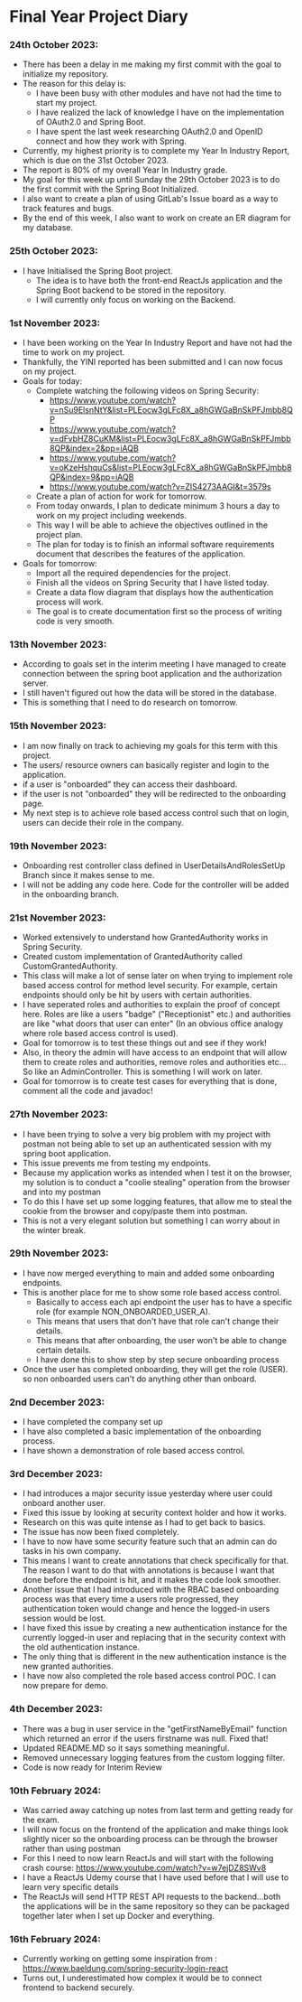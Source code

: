 # Final Year Project Diary

### 24th October 2023:
- There has been a delay in me making my first commit with the goal to initialize my repository.
- The reason for this delay is:
  - I have been busy with other modules and have not had the time to start my project.
  - I have realized the lack of knowledge I have on the implementation of OAuth2.0 and Spring Boot.
  - I have spent the last week researching OAuth2.0 and OpenID connect and how they work with Spring.
- Currently, my highest priority is to complete my Year In Industry Report, which is due on the 31st October 2023.
- The report is 80% of my overall Year In Industry grade.
- My goal for this week up until Sunday the 29th October 2023 is to do the first commit with the Spring Boot Initialized.
- I also want to create a plan of using GitLab's Issue board as a way to track features and bugs.
- By the end of this week, I also want to work on create an ER diagram for my database.

### 25th October 2023:
- I have Initialised the Spring Boot project.
  - The idea is to have both the front-end ReactJs application and the Spring Boot backend to be stored in the repository.
  - I will currently only focus on working on the Backend.

### 1st November 2023:
- I have been working on the Year In Industry Report and have not had the time to work on my project.
- Thankfully, the YINI reported has been submitted and I can now focus on my project.
- Goals for today:
  - Complete watching the following videos on Spring Security:
    - https://www.youtube.com/watch?v=nSu9ElsnNtY&list=PLEocw3gLFc8X_a8hGWGaBnSkPFJmbb8QP
    - https://www.youtube.com/watch?v=dFvbHZ8CuKM&list=PLEocw3gLFc8X_a8hGWGaBnSkPFJmbb8QP&index=2&pp=iAQB
    - https://www.youtube.com/watch?v=oKzeHshquCs&list=PLEocw3gLFc8X_a8hGWGaBnSkPFJmbb8QP&index=9&pp=iAQB
    - https://www.youtube.com/watch?v=ZIS4273AAGI&t=3579s
  - Create a plan of action for work for tomorrow.
  - From today onwards, I plan to dedicate minimum 3 hours a day to work on my project including weekends.
  - This way I will be able to achieve the objectives outlined in the project plan.
  - The plan for today is to finish an informal software requirements document that describes the features of the application.
- Goals for tomorrow:
  - Import all the required dependencies for the project.
  - Finish all the videos on Spring Security that I have listed today.
  - Create a data flow diagram that displays how the authentication process will work.
  - The goal is to create documentation first so the process of writing code is very smooth.

### 13th November 2023:
- According to goals set in the interim meeting I have managed to create connection between the spring boot application and the authorization server.
- I still haven't figured out how the data will be stored in the database.
- This is something that I need to do research on tomorrow.

### 15th November 2023:
- I am now finally on track to achieving my goals for this term with this project.
- The users/ resource owners can basically register and login to the application.
- if a user is "onboarded" they can access their dashboard.
- if the user is not "onboarded" they will be redirected to the onboarding page.
- My next step is to achieve role based access control such that on login, users can decide their role in the company.


### 19th November 2023:
- Onboarding rest controller class defined in UserDetailsAndRolesSetUp Branch since it makes sense to me.
- I will not be adding any code here. Code for the controller will be added in the onboarding branch.

### 21st November 2023:
- Worked extensively to understand how GrantedAuthority works in Spring Security.
- Created custom implementation of GrantedAuthority called CustomGrantedAuthority. 
- This class will make a lot of sense later on when trying to implement role based access control for method level security. For example, certain endpoints should only be hit by users with certain authorities.
- I have seperated roles and authorities to explain the proof of concept here. Roles are like a users "badge" ("Receptionist" etc.) and authorities are like "what doors that user can enter" (In an obvious office analogy where role based access control is used).
- Goal for tomorrow is to test these things out and see if they work!
- Also, in theory the admin will have access to an endpoint that will allow them to create roles and authorities, remove roles and authorities etc... So like an AdminController. This is something I will work on later.
- Goal for tomorrow is to create test cases for everything that is done, comment all the code and javadoc!

### 27th November 2023:
- I have been trying to solve a very big problem with my project with postman not being able to set up an authenticated session with my spring boot application.
- This issue prevents me from testing my endpoints.
- Because my application works as intended when I test it on the browser, my solution is to conduct a "coolie stealing" operation from the browser and into my postman
- To do this I have set up some logging features, that allow me to steal the cookie from the browser and copy/paste them into postman.
- This is not a very elegant solution but something I can worry about in the winter break.

### 29th November 2023:
- I have now merged everything to main and added some onboarding endpoints.
- This is another place for me to show some role based access control.
  - Basically to access each api endpoint the user has to have a specific role (for example NON_ONBOARDED_USER_A).
  - This means that users that don't have that role can't change their details.
  - This means that after onboarding, the user won't be able to change certain details.
  - I have done this to show step by step secure onboarding process
- Once the user has completed onboarding, they will get the role (USER). so non onboarded users can't do anything other than onboard.

### 2nd December 2023:
- I have completed the company set up
- I have also completed a basic implementation of the onboarding process.
- I have shown a demonstration of role based access control.

### 3rd December 2023:
- I had introduces a major security issue yesterday where user could onboard another user.
- Fixed this issue by looking at security context holder and how it works.
- Research on this was quite intense as I had to get back to basics.
- The issue has now been fixed completely.
- I have to now have some security feature such that an admin can do tasks in his own company.
- This means I want to create annotations that check specifically for that. The reason I want to do that with annotations is because I want that done before the endpoint is hit, and it makes the code look smoother.
- Another issue that I had introduced with the RBAC based onboarding process was that every time a users role progressed, they authentication token would change and hence the logged-in users session would be lost.
- I have fixed this issue by creating a new authentication instance for the currently logged-in user and replacing that in the security context with the old authentication instance.
- The only thing that is different in the new authentication instance is the new granted authorities.
- I have now also completed the role based access control POC. I can now prepare for demo.

### 4th December 2023:
- There was a bug in user service in the "getFirstNameByEmail" function which returned an error if the users firstname was null. Fixed that!
- Updated README.MD so it says something meaningful.
- Removed unnecessary logging features from the custom logging filter.
- Code is now ready for Interim Review


### 10th February 2024:
- Was carried away catching up notes from last term and getting ready for the exam.
- I will now focus on the frontend of the application and make things look slightly nicer so the onboarding process can be through the browser rather than using postman
- For this I need to now learn ReactJs and will start with the following crash course: https://www.youtube.com/watch?v=w7ejDZ8SWv8
- I have a ReactJs Udemy course that I have used before that I will use to learn very specific details
- The ReactJs will send HTTP REST API requests to the backend...both the applications will be in the same repository so they can be packaged together later when I set up Docker and everything.


### 16th February 2024:
- Currently working on getting some inspiration from : https://www.baeldung.com/spring-security-login-react
- Turns out, I underestimated how complex it would be to connect frontend to backend securely.